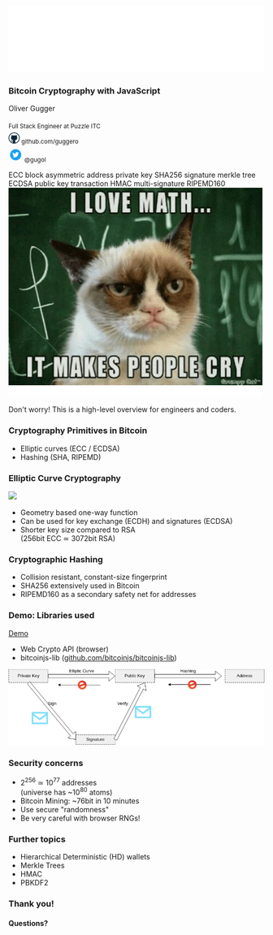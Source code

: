 ![Puzzle ITC Logo](reveal.js-3.6.0/lib/img/puzzle_tagline_bg_rgb.svg)
<!-- .slide: class="master01" -->


<!-- section -->
### Bitcoin Cryptography with JavaScript
Oliver Gugger<br/><br/>
<small>Full Stack Engineer at Puzzle ITC<br/>
<img src="img/github-logo.png" width="22" style="margin-top:5px"> github.com/guggero<br/>
<img src="img/twitter-logo.png" width="28" style="margin-top:5px"> @gugol
</small>
<!-- .slide: class="master02" -->


<!-- slide -->
<slide tagcloud shuffle>
  ECC
  block
  asymmetric
  address
  private key
  SHA256
  signature
  merkle tree
  ECDSA
  public key
  transaction
  HMAC
  multi-signature
  RIPEMD160
</slide>
<!-- .slide: class="master03" -->

<!-- slide -->
<img src="img/slides-04/math-makes-people-cry.png">
<p class="fragment fade-in">
  Don't worry! This is a high-level overview for engineers and coders.
</p>
<!-- .slide: class="master03" -->

<!-- slide -->
### Cryptography Primitives in Bitcoin
 * Elliptic curves (ECC / ECDSA)
 * Hashing (SHA, RIPEMD)
<!-- .slide: class="master04" -->


<!-- slide -->
### Elliptic Curve Cryptography
 <img src="https://upload.wikimedia.org/wikipedia/commons/c/c1/ECClines.svg" height="15%"/><br/>
 * Geometry based one-way function
 * Can be used for key exchange (ECDH) and signatures (ECDSA)
 * Shorter key size compared to RSA<br/>(256bit ECC ≃ 3072bit RSA)
<!-- .slide: class="master05" -->


<!-- slide -->
### Cryptographic Hashing
 * Collision resistant, constant-size fingerprint
 * SHA256 extensively used in Bitcoin
 * RIPEMD160 as a secondary safety net for addresses
<!-- .slide: class="master01" -->


<!-- slide -->
### Demo: Libraries used
<a href="demos/berner-js/demo.html">Demo</a><br/>
 * Web Crypto API (browser) 
 * bitcoinjs-lib ([github.com/bitcoinjs/bitcoinjs-lib](https://github.com/bitcoinjs/bitcoinjs-lib))
<!-- .slide: class="master02" -->

<!-- slide -->
<img src="img/slides-04/bitcoin-crypto.png">
<!-- .slide: class="master03" -->

<!-- slide -->
### Security concerns
 * 2<sup>256</sup> ≃ 10<sup>77</sup> addresses<br/>(universe has ~10<sup>80</sup> atoms)
 * Bitcoin Mining: ~76bit in 10 minutes
 * Use secure "randomness"
 * Be very careful with browser RNGs!
<!-- .slide: class="master03" -->

<!-- slide -->
### Further topics
 * Hierarchical Deterministic (HD) wallets
 * Merkle Trees
 * HMAC
 * PBKDF2
<!-- .slide: class="master04" -->

<!-- slide -->
### Thank you!
#### Questions?
<!-- .slide: class="master05" -->